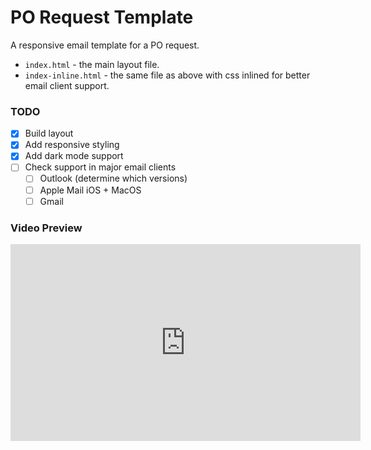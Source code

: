 # PO Request Template

A responsive email template for a PO request.

- `index.html` - the main layout file.
- `index-inline.html` - the same file as above with css inlined for better email client support.

### TODO
- [x] Build layout
- [x] Add responsive styling
- [x] Add dark mode support
- [ ] Check support in major email clients
  - [ ] Outlook (determine which versions)
  - [ ] Apple Mail iOS + MacOS
  - [ ] Gmail
  
### Video Preview

<iframe width="560" height="315" src="https://www.youtube.com/embed/RfCdIiPhylc" title="YouTube video player" frameborder="0" allow="accelerometer; autoplay; clipboard-write; encrypted-media; gyroscope; picture-in-picture" allowfullscreen></iframe>